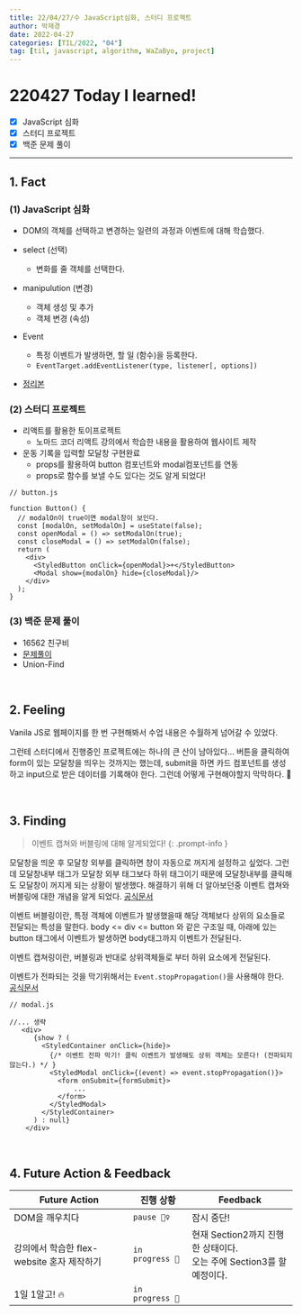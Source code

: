 ```yaml
---
title: 22/04/27/수 JavaScript심화, 스터디 프로젝트 
author: 박재경
date: 2022-04-27
categories: [TIL/2022, "04"]
tag: [til, javascript, algorithm, WaZaByo, project]
---
```


# 220427 Today I learned!

- [x] JavaScript 심화
- [x] 스터디 프로젝트
- [x] 백준 문제 풀이 

---

## 1. Fact 

### (1) JavaScript 심화

- DOM의 객체를 선택하고 변경하는 일련의 과정과 이벤트에 대해 학습했다.
- select (선택)
  - 변화를 줄 객체를 선택한다. 
- manipulution (변경)
  - 객체 생성 및 추가
  - 객체 변경 (속성) 
- Event
  - 특정 이벤트가 발생하면, 할 일 (함수)을 등록한다.
  - `EventTarget.addEventListener(type, listener[, options])`

- [정리본](https://github.com/JaeKP/Study/blob/master/web/JS/JavaScript_%EC%8B%AC%ED%99%94.md)



### (2) 스터디 프로젝트

- 리액트를 활용한 토이프로젝트 
  - 노마드 코더 리액트 강의에서 학습한 내용을 활용하여 웹사이트 제작
- 운동 기록을 입력할 모달창 구현완료
  - props를 활용하여 button 컴포넌트와 modal컴포넌트를 연동
  - props로 함수를 보낼 수도 있다는 것도 알게 되었다! 

```react
// button.js

function Button() {
  // modalOn이 true이면 modal창이 보인다. 
  const [modalOn, setModalOn] = useState(false);
  const openModal = () => setModalOn(true);
  const closeModal = () => setModalOn(false);
  return (
    <div>
      <StyledButton onClick={openModal}>+</StyledButton>
      <Modal show={modalOn} hide={closeModal}/>
    </div>
  );
}
```




### (3) 백준 문제 풀이

- 16562 친구비
- [문제풀이](https://github.com/JaeKP/Study/tree/master/algorithm/1%EC%9D%BC1%EC%95%8C%EA%B3%A0/04%EC%9B%94/0427)
- Union-Find

<br>

## 2. Feeling

Vanila JS로 웹페이지를 한 번 구현해봐서 수업 내용은 수월하게 넘어갈 수 있었다. 

그런테 스터디에서 진행중인 프로젝트에는 하나의 큰 산이 남아있다... 버튼을 클릭하여 form이 있는 모달창을 띄우는 것까지는 했는데, submit을 하면 카드 컴포넌트를 생성하고 input으로 받은 데이터를 기록해야 한다. 그런데 어떻게 구현해야할지 막막하다. 🤔

<br>

## 3. Finding 

> 이벤트 캡쳐와 버블링에 대해 알게되었다!
{: .prompt-info }

모달창을 띄운 후 모달창 외부를 클릭하면 창이 자동으로 꺼지게 설정하고 싶었다. 그런데 모달창내부 태그가 모달창 외부 태그보다 하위 태그이기 때문에 모달창내부를 클릭해도 모달창이 꺼지게 되는 상황이 발생했다. 해결하기 위해 더 알아보던중 이벤트 캡쳐와 버블링에 대한 개념을 알게 되었다.   [공식문서](https://developer.mozilla.org/ko/docs/Learn/JavaScript/Building_blocks/Events)

이벤트 버블링이란, 특정 객체에 이벤트가 발생했을때 해당 객체보다 상위의 요소들로 전달되는 특성을 말한다. 
body <= div <= button  와 같은 구조일 때, 아래에 있는 button 태그에서 이벤트가 발생하면  body태그까지 이벤트가 전달된다.

이벤트 캡쳐링이란, 버블링과 반대로 상위객체들로 부터 하위 요소에게 전달된다. 

이벤트가 전파되는 것을 막기위해서는  `Event.stopPropagation()`을 사용해야 한다.  [공식문서](https://developer.mozilla.org/ko/docs/Web/API/Event/stopPropagation)

```react
// modal.js

//... 생략
   <div>
      {show ? (
        <StyledContainer onClick={hide}>
          {/* 이벤트 전파 막기! 클릭 이벤트가 발생해도 상위 객체는 모른다! (전파되지 않는다.) */ }
          <StyledModal onClick={(event) => event.stopPropagation()}>  
            <form onSubmit={formSubmit}>
				...
            </form>
          </StyledModal>
        </StyledContainer>
      ) : null}
    </div>
```



<br>

## 4. Future Action & Feedback

| Future Action                              | 진행 상황       | Feedback                                                     |
| ------------------------------------------ | --------------- | ------------------------------------------------------------ |
| DOM을 깨우치다                             | `pause 🤦‍♀️`      | 잠시 중단!                                                   |
| 강의에서 학습한 flex-website 혼자 제작하기 | `in progress 🚀` | 현재 Section2까지 진행한 상태이다.<br />오는 주에 Section3를 할 예정이다. |
| 1일 1알고! 🔥                               | `in progress 🚀` |                                                              |

<br>
